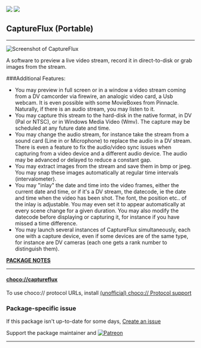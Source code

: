 [![](https://img.shields.io/chocolatey/v/captureflux?color=green&label=captureflux)](https://chocolatey.org/packages/captureflux) [![](https://img.shields.io/chocolatey/dt/captureflux)](https://chocolatey.org/packages/captureflux)

## CaptureFlux (Portable)

---

![Screenshot of CaptureFlux](http://paul.glagla.free.fr/images/capture52en_1.jpg)

A software to preview a live video stream, record it in direct-to-disk or grab images from the stream.

###Additional Features:
* You may preview in full screen or in a window a video stream coming from a DV camcorder via firewire, an analogic video card, a Usb webcam. It is even possible with some MovieBoxes from Pinnacle. Naturally, if there is an audio stream, you may listen to it.
* You may capture this stream to the hard-disk in the native format, in DV (Pal or NTSC), or in Windows Media Video (Wmv). The capture may be scheduled at any future date and time.
* You may change the audio stream, for instance take the stream from a sound card (Line in or Microphone) to replace the audio in a DV stream. There is even a feature to fix the audio/video sync issues when capturing from a video device and a different audio device. The audio may be advanced or delayed to reduce a constant gap.
* You may extract images from the stream and save them in bmp or jpeg. You may snap these images automatically at regular time intervals (intervalometer).
* You may "inlay" the date and time into the video frames, either the current date and time, or if it's a DV stream, the datecode, ie the date and time when the video has been shot. The font, the position etc.. of the inlay is adjustable. You may even set it to appear automatically at every scene change for a given duration. You may also modify the datecode before displaying or capturing it, for instance if you have missed a time difference.
* You may launch several instances of CaptureFlux simultaneously, each one with a capture device, even if some devices are of the same type, for instance are DV cameras (each one gets a rank number to distinguish them).

**[PACKAGE NOTES](https://github.com/bcurran3/ChocolateyPackages/blob/master/captureflux/readme.md)**

---

#### [choco://captureflux](choco://captureflux)
To use choco:// protocol URLs, install [(unofficial) choco:// Protocol support ](https://chocolatey.org/packages/choco-protocol-support)

### Package-specific issue
If this package isn't up-to-date for some days, [Create an issue](https://github.com/tunisiano187/Chocolatey-packages/issues/new/choose)

Support the package maintainer and [![Patreon](https://cdn.jsdelivr.net/gh/tunisiano187/Chocolatey-packages@d15c4e19c709e7148588d4523ffc6dd3cd3c7e5e/icons/patreon.png)](https://www.patreon.com/tunisiano)

---
